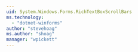 ```yaml
---
uid: System.Windows.Forms.RichTextBoxScrollBars
ms.technology: 
  - "dotnet-winforms"
author: "stevehoag"
ms.author: "shoag"
manager: "wpickett"
---
```

